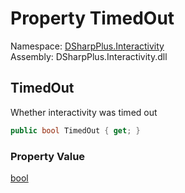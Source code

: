 # Property TimedOut

Namespace: [DSharpPlus.Interactivity](DSharpPlus.Interactivity.md)  
Assembly: DSharpPlus.Interactivity.dll

## <a id="DSharpPlus_Interactivity_InteractivityResult_1_TimedOut"></a>TimedOut

Whether interactivity was timed out

```csharp
public bool TimedOut { get; }
```

### Property Value

[bool](https://learn.microsoft.com/dotnet/api/system.boolean)

